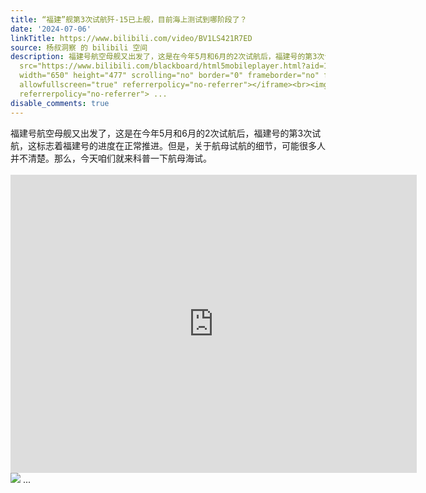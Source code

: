 ```yaml
---
title: “福建”舰第3次试航歼-15已上舰，目前海上测试到哪阶段了？
date: '2024-07-06'
linkTitle: https://www.bilibili.com/video/BV1LS421R7ED
source: 杨叔洞察 的 bilibili 空间
description: 福建号航空母舰又出发了，这是在今年5月和6月的2次试航后，福建号的第3次试航，这标志着福建号的进度在正常推进。但是，关于航母试航的细节，可能很多人并不清楚。那么，今天咱们就来科普一下航母海试。<br><br><iframe
  src="https://www.bilibili.com/blackboard/html5mobileplayer.html?aid=1506089362&amp;high_quality=1&amp;autoplay=0"
  width="650" height="477" scrolling="no" border="0" frameborder="no" framespacing="0"
  allowfullscreen="true" referrerpolicy="no-referrer"></iframe><br><img src="http://i1.hdslb.com/bfs/archive/02908aa2407dd356636d02fcec00f2b6b2b11132.jpg"
  referrerpolicy="no-referrer"> ...
disable_comments: true
---
```

福建号航空母舰又出发了，这是在今年5月和6月的2次试航后，福建号的第3次试航，这标志着福建号的进度在正常推进。但是，关于航母试航的细节，可能很多人并不清楚。那么，今天咱们就来科普一下航母海试。<br><br><iframe src="https://www.bilibili.com/blackboard/html5mobileplayer.html?aid=1506089362&amp;high_quality=1&amp;autoplay=0" width="650" height="477" scrolling="no" border="0" frameborder="no" framespacing="0" allowfullscreen="true" referrerpolicy="no-referrer"></iframe><br><img src="http://i1.hdslb.com/bfs/archive/02908aa2407dd356636d02fcec00f2b6b2b11132.jpg" referrerpolicy="no-referrer"> ...